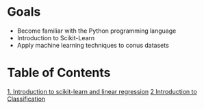 # Goals

* Become familiar with the Python programming language
* Introduction to Scikit-Learn
* Apply machine learning techniques to conus datasets

# Table of Contents

[1. Introduction to scikit-learn and linear regression](https://github.com/INASIC/conus-exogenomics/blob/master/machine_learning/workshops/sklearn/tutorials/linear_regression/intro-sklearn.ipynb)
[2 Introduction to Classification](https://github.com/INASIC/conus-exogenomics/tree/master/machine_learning/workshops/sklearn/tutorials/classification)
